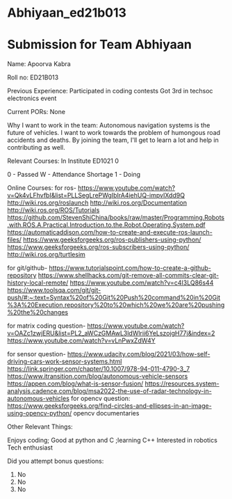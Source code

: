 # Abhiyaan_ed21b013

Submission for Team Abhiyaan
=====================================

Name:
Apoorva Kabra

Roll no:
ED21B013

Previous Experience:
Participated in coding contests
Got 3rd in techsoc electronics event


Current PORs:
None

Why I want to work in the team:
Autonomous navigation systems is the future of vehicles. 
I want to work towards the problem of humongous road accidents and deaths. 
By joining the team, I'll get to learn a lot and help in contributing as well.

Relevant Courses:
In Institute
ED1021
0

0 - Passed
W - Attendance Shortage
1 - Doing

Online Courses:
for ros-
https://www.youtube.com/watch?v=Qk4vLFhvfbI&list=PLLSegLrePWgIbIrA4iehUQ-impvIXdd9Q
http://wiki.ros.org/roslaunch
http://wiki.ros.org/Documentation
http://wiki.ros.org/ROS/Tutorials
https://github.com/StevenShiChina/books/raw/master/Programming.Robots.with.ROS.A.Practical.Introduction.to.the.Robot.Operating.System.pdf
https://automaticaddison.com/how-to-create-and-execute-ros-launch-files/
https://www.geeksforgeeks.org/ros-publishers-using-python/
https://www.geeksforgeeks.org/ros-subscribers-using-python/
http://wiki.ros.org/turtlesim

for git/github-
https://www.tutorialspoint.com/how-to-create-a-github-repository
https://www.shellhacks.com/git-remove-all-commits-clear-git-history-local-remote/
https://www.youtube.com/watch?v=c4I3LQ86s44
https://www.toolsqa.com/git/git-push/#:~:text=Syntax%20of%20Git%20Push%20command%20in%20Git%3A%20Execution,repository%20to%20which%20we%20are%20pushing%20the%20changes

for matrix coding question- 
https://www.youtube.com/watch?v=OAZc1zwjERU&list=PL2_aWCzGMAwL3ldWlrii6YeLszojgH77j&index=2
https://www.youtube.com/watch?v=vLnPwxZdW4Y

for sensor question-
https://www.udacity.com/blog/2021/03/how-self-driving-cars-work-sensor-systems.html
https://link.springer.com/chapter/10.1007/978-94-011-4790-3_7
https://www.itransition.com/blog/autonomous-vehicle-sensors
https://appen.com/blog/what-is-sensor-fusion/
https://resources.system-analysis.cadence.com/blog/msa2022-the-use-of-radar-technology-in-autonomous-vehicles
for opencv question:
https://www.geeksforgeeks.org/find-circles-and-ellipses-in-an-image-using-opencv-python/
opencv documentaries

Other Relevant Things:

Enjoys coding; Good at python and C ;learning C++ 
Interested in robotics
Tech enthusiast


Did you attempt bonus questions:
1.  No
2.  No
3.  No